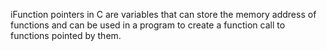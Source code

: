 iFunction pointers in C are variables that can store the memory address of functions and can be used in a program to create a function call to functions pointed by them.
